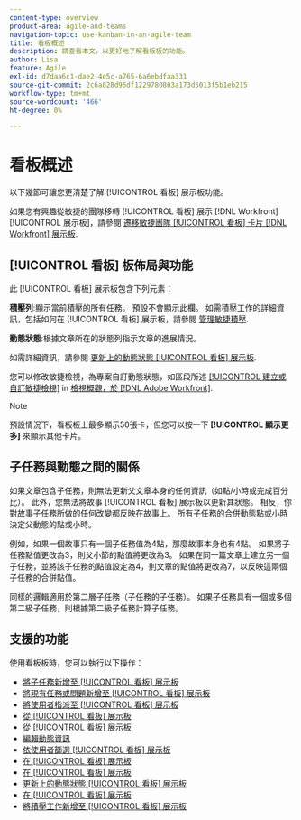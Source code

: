 ```yaml
---
content-type: overview
product-area: agile-and-teams
navigation-topic: use-kanban-in-an-agile-team
title: 看板概述
description: 請查看本文，以更好地了解看板板的功能。
author: Lisa
feature: Agile
exl-id: d7daa6c1-dae2-4e5c-a765-6a6ebdfaa331
source-git-commit: 2c6a828d95df1229780803a173d5013f5b1eb215
workflow-type: tm+mt
source-wordcount: '466'
ht-degree: 0%

---
```


# 看板概述

以下幾節可讓您更清楚了解 [!UICONTROL 看板] 展示板功能。

如果您有興趣從敏捷的團隊移轉 [!UICONTROL 看板] 展示 [!DNL Workfront] [!UICONTROL 展示板]，請參閱 [遷移敏捷團隊 [!UICONTROL 看板] 卡片 [!DNL Workfront] 展示板](/help/quicksilver/agile/use-boards-agile-planning-tools/migrate-kanban-cards-to-boards.md).

## [!UICONTROL 看板] 板佈局與功能

此 [!UICONTROL 看板] 展示板包含下列元素：

**積壓列**:顯示當前積壓的所有任務。 預設不會顯示此欄。 如需積壓工作的詳細資訊，包括如何在 [!UICONTROL 看板] 展示板，請參閱 [管理敏捷積壓](../../agile/work-in-an-agile-environment/manage-the-agile-backlog.md).

**動態狀態**:根據文章所在的狀態列指示文章的進展情況。

如需詳細資訊，請參閱 [更新上的動態狀態 [!UICONTROL 看板] 展示板](../../agile/use-kanban-in-an-agile-team/update-the-status-of-stories.md).

您可以修改敏捷檢視，為專案自訂動態狀態，如區段所述 [[!UICONTROL 建立或自訂敏捷檢視]](../../reports-and-dashboards/reports/reporting-elements/views-overview.md#customizing-an-agile-view) in [檢視概觀，於 [!DNL Adobe Workfront]](../../reports-and-dashboards/reports/reporting-elements/views-overview.md).

>[!NOTE]
>
>預設情況下，看板板上最多顯示50張卡，但您可以按一下 **[!UICONTROL 顯示更多]** 來顯示其他卡片。

## 子任務與動態之間的關係

如果文章包含子任務，則無法更新父文章本身的任何資訊（如點/小時或完成百分比）。 此外，您無法將故事 [!UICONTROL 看板] 展示板以更新其狀態。 相反，你對故事子任務所做的任何改變都反映在故事上。 所有子任務的合併動態點或小時決定父動態的點或小時。

例如，如果一個故事只有一個子任務值為4點，那麼故事本身也有4點。 如果將子任務點值更改為3，則父小節的點值將更改為3。 如果在同一篇文章上建立另一個子任務，並將該子任務的點值設定為4，則文章的點值將更改為7，以反映這兩個子任務的合併點值。

同樣的邏輯適用於第二層子任務（子任務的子任務）。 如果子任務具有一個或多個第二級子任務，則根據第二級子任務計算子任務。

## 支援的功能

使用看板板時，您可以執行以下操作：

* [將子任務新增至 [!UICONTROL 看板] 展示板](../../agile/use-kanban-in-an-agile-team/add-a-subtask-to-an-existing-story.md)
* [將現有任務或問題新增至 [!UICONTROL 看板] 展示板](../../agile/use-kanban-in-an-agile-team/add-existing-tasks-or-issues-to-the-kanban-board.md)
* [將使用者指派至 [!UICONTROL 看板] 展示板](../../agile/use-kanban-in-an-agile-team/assign-users-to-a-story.md)
* [從 [!UICONTROL 看板] 展示板](../../agile/use-kanban-in-an-agile-team/add-story-from-kanban-board.md)
* [從 [!UICONTROL 看板] 展示板](../../agile/use-kanban-in-an-agile-team/delete-story-from-kanban-board.md)
* [編輯動態資訊](../../agile/use-kanban-in-an-agile-team/edit-story-information.md)
* [依使用者篩選 [!UICONTROL 看板] 展示板](../../agile/use-kanban-in-an-agile-team/filter-by-user.md)
* [在 [!UICONTROL 看板] 展示板](../../agile/use-kanban-in-an-agile-team/work-in-progress-limit-on-the-kanban-board.md)
* [在 [!UICONTROL 看板] 展示板](../../agile/use-kanban-in-an-agile-team/reorder-stories-on-the-kanban-board.md)
* [更新上的動態狀態 [!UICONTROL 看板] 展示板](../../agile/use-kanban-in-an-agile-team/update-the-status-of-stories.md)
* [在 [!UICONTROL 看板] 展示板](../../agile/use-kanban-in-an-agile-team/use-flags-on-stories.md)
* [將積壓工作新增至 [!UICONTROL 看板] 展示板](../../agile/use-kanban-in-an-agile-team/view-the-backlog-on-the-kanban-board.md)
